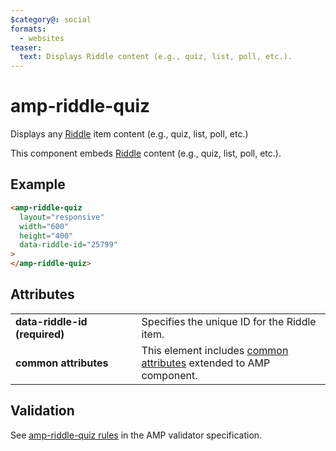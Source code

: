 ```yaml
---
$category@: social
formats:
  - websites
teaser:
  text: Displays Riddle content (e.g., quiz, list, poll, etc.).
---
```


# amp-riddle-quiz

Displays any [Riddle](https://www.riddle.com/) item content (e.g., quiz, list, poll, etc.)

This component embeds [Riddle](https://www.riddle.com/) content (e.g., quiz, list, poll, etc.).

## Example

```html
<amp-riddle-quiz
  layout="responsive"
  width="600"
  height="400"
  data-riddle-id="25799"
>
</amp-riddle-quiz>
```

## Attributes

<table>
  <tr>
    <td width="40%"><strong>data-riddle-id (required)</strong></td>
    <td>Specifies the unique ID for the Riddle item.</td>
  </tr>
  <tr>
    <td width="40%"><strong>common attributes</strong></td>
    <td>This element includes <a href="https://amp.dev/documentation/guides-and-tutorials/learn/common_attributes">common attributes</a> extended to AMP component.</td>
  </tr>
</table>

## Validation

See [amp-riddle-quiz rules](https://github.com/ampproject/amphtml/blob/main/extensions/amp-riddle-quiz/validator-amp-riddle-quiz.protoascii) in the AMP validator specification.
